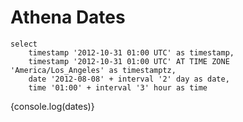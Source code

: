 # Athena Dates

```dates
select 
    timestamp '2012-10-31 01:00 UTC' as timestamp,
    timestamp '2012-10-31 01:00 UTC' AT TIME ZONE 'America/Los_Angeles' as timestamptz,
    date '2012-08-08' + interval '2' day as date,
    time '01:00' + interval '3' hour as time
```

{console.log(dates)}